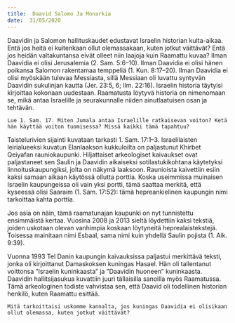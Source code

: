 ```yaml
---
title:  Daavid Salomo Ja Monarkia
date:  31/05/2020
---
```


Daavidin ja Salomon hallituskaudet edustavat Israelin historian kulta-aikaa. Entä jos heitä ei kuitenkaan ollut olemassakaan, kuten jotkut väittävät? Entä jos heidän valtakuntansa eivät olleet niin laajoja kuin Raamattu kuvaa? Ilman Daavidia ei olisi Jerusalemia (2. Sam. 5:6–10). Ilman Daavidia ei olisi hänen poikansa Salomon rakentamaa temppeliä (1. Kun. 8:17–20). Ilman Daavidia ei olisi myöskään tulevaa Messiasta, sillä Messiaan oli luvattu syntyvän Daavidin sukulinjan kautta (Jer. 23:5, 6; Ilm. 22:16). Israelin historia täytyisi kirjoittaa kokonaan uudestaan. Raamatusta löytyvä historia on nimenomaan se, mikä antaa Israelille ja seurakunnalle niiden ainutlaatuisen osan ja tehtävän.

`Lue 1. Sam. 17. Miten Jumala antaa Israelille ratkaisevan voiton? Ketä hän käyttää voiton tuomisessa? Missä kaikki tämä tapahtuu?`

Taistelurivien sijainti kuvataan tarkasti 1. Sam. 17:1–3. Israelilaisten leirialueeksi kuvatun Elanlaakson kukkuloilta on paljastunut Khirbet Qeiyafan rauniokaupunki. Hiljattaiset ar­keologiset kaivaukset ovat paljastaneet sen Saulin ja Daavidin aikaiseksi sotilastukikohtana käytetyksi linnoituskaupungiksi, jolta on näkymä laaksoon. Raunioista kaivettiin esiin kaksi samaan aikaan käytössä ollutta porttia. Koska useimmissa muinaisen Israelin kaupungeissa oli vain yksi portti, tämä saattaa merkitä, että kyseessä olisi Saaraim (1. Sam. 17:52): tämä hepreankielinen kaupungin nimi tarkoittaa kahta porttia.

Jos asia on näin, tämä raamatunajan kaupunki on nyt tunnistettu ensimmäistä kertaa. Vuosina 2008 ja 2013 sieltä löydettiin kaksi tekstiä, joiden uskotaan olevan vanhimpia koskaan löytyneitä heprealaistekstejä. Toisessa mainitaan nimi Esbaal, sama nimi kuin yhdellä Saulin pojista (1. Aik. 9:39).

Vuonna 1993 Tel Danin kaupungin kaivauksissa paljastui merkittävä teksti, jonka oli kirjoittanut Damaskoksen kuningas Hasael. Hän oli tallentanut voittonsa ”Israelin kuninkaasta” ja ”Daavidin huoneen” kuninkaasta. Daavidin hallitsijasukua kuvattiin juuri tällaisilla sanoilla myös Raamatussa. Tämä arkeologinen todiste vahvistaa sen, että Daavid oli todellinen historian henkilö, kuten Raamattu esittää.

`Mitä tarkoittaisi uskomme kannalta, jos kuningas Daavidia ei olisikaan ollut olemassa, kuten jotkut väittävät?`